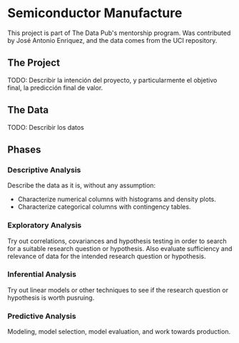 # Semiconductor Manufacture
This project is part of The Data Pub's mentorship program. Was contributed by José Antonio Enriquez, and the data comes from the UCI repository.

## The Project
TODO: Describir la intención del proyecto, y particularmente el objetivo final, la predicción final de valor.

## The Data
TODO: Describir los datos

## Phases

### Descriptive Analysis
Describe the data as it is, without any assumption:
- Characterize numerical columns with histograms and density plots.
- Characterize categorical columns with contingency tables.

### Exploratory Analysis
Try out correlations, covariances and hypothesis testing in order to search for a suitable research question or hypothesis. Also evaluate sufficiency and relevance of data for the intended research question or hypothesis.

### Inferential Analysis
Try out linear models or other techniques to see if the research question or hypothesis is worth pusruing.

### Predictive Analysis
Modeling, model selection, model evaluation, and work towards production.
